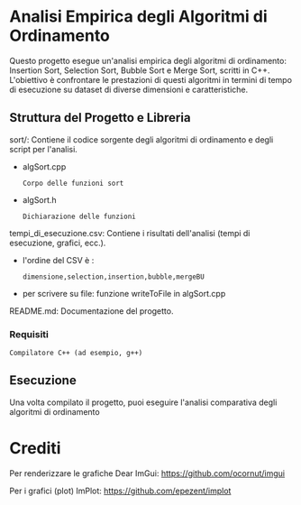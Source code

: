 # Analisi Empirica degli Algoritmi di Ordinamento

Questo progetto esegue un'analisi empirica degli algoritmi di ordinamento: Insertion Sort, Selection Sort, Bubble Sort e Merge Sort, scritti in C++. 
L'obiettivo è confrontare le prestazioni di questi algoritmi in termini di tempo di esecuzione su dataset di diverse dimensioni e caratteristiche.

  ## Struttura del Progetto e Libreria
sort/: Contiene il codice sorgente degli algoritmi di ordinamento e degli script per l'analisi.

* algSort.cpp 
  ```
  Corpo delle funzioni sort
  ```
* algSort.h
  ```
  Dichiarazione delle funzioni
  ```

tempi_di_esecuzione.csv: Contiene i risultati dell'analisi (tempi di esecuzione, grafici, ecc.).

* l'ordine del CSV è :
  ```
  dimensione,selection,insertion,bubble,mergeBU
  ```
* per scrivere su file: funzione writeToFile in algSort.cpp


README.md: Documentazione del progetto.

### Requisiti

```
Compilatore C++ (ad esempio, g++)
```


## Esecuzione

Una volta compilato il progetto, puoi eseguire l'analisi comparativa degli algoritmi di ordinamento

# Crediti

Per renderizzare le grafiche Dear ImGui: https://github.com/ocornut/imgui

Per i grafici (plot) ImPlot: https://github.com/epezent/implot
